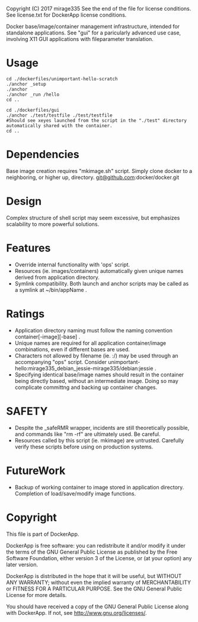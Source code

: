 Copyright (C) 2017 mirage335
See the end of the file for license conditions.
See license.txt for DockerApp license conditions.

Docker base/image/container management infrastructure, intended for standalone applications. See "gui" for a paricularly advanced use case, involving X11 GUI applications with fileparameter translation.

# Usage

```
cd ./dockerfiles/unimportant-hello-scratch
./anchor _setup
./anchor
./anchor _run /hello
cd ..

cd ./dockerfiles/gui
./anchor ./test/testfile ./test/testfile
#Should see xeyes launched from the script in the "./test" directory automatically shared with the container.
cd ..
```

# Dependencies

Base image creation requires "mkimage.sh" script. Simply clone docker to a neighboring, or higher up, directory.
git@github.com:docker/docker.git

# Design

Complex structure of shell script may seem excessive, but emphasizes scalability to more powerful solutions.

# Features

* Override internal functionality with 'ops' script.
* Resources (ie. images/containers) automatically given unique names derived from application directory.
* Symlink compatibility. Both launch and anchor scripts may be called as a symlink at ~/bin/appName .

# Ratings

* Application directory naming must follow the naming convention container[-image][-base] .
* Unique names are required for all application container/image combinations, even if different bases are used.
* Characters not allowed by filename (ie. :/) may be used through an accompanying "ops" script. Consider unimportant-hello:mirage335_debian_jessie-mirage335/debian:jessie .
* Specifying identical base/image names should result in the container being directly based, without an intermediate image. Doing so may complicate committng and backing up container changes.

# SAFETY

* Despite the _safeRMR wrapper, incidents are still theoretically possible, and commands like "rm -rf" are ultimately used. Be careful.
* Resources called by this script (ie. mkimage) are untrusted. Carefully verify these scripts before using on production systems.

# FutureWork

* Backup of working container to image stored in application directory. Completion of load/save/modify image functions.




# Copyright
This file is part of DockerApp.

DockerApp is free software: you can redistribute it and/or modify
it under the terms of the GNU General Public License as published by
the Free Software Foundation, either version 3 of the License, or
(at your option) any later version.

DockerApp is distributed in the hope that it will be useful,
but WITHOUT ANY WARRANTY; without even the implied warranty of
MERCHANTABILITY or FITNESS FOR A PARTICULAR PURPOSE.  See the
GNU General Public License for more details.

You should have received a copy of the GNU General Public License
along with DockerApp.  If not, see <http://www.gnu.org/licenses/>.
